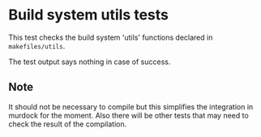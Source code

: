Build system utils tests
========================

This test checks the build system 'utils' functions declared in
`makefiles/utils`.

The test output says nothing in case of success.


Note
----

It should not be necessary to compile but this simplifies the integration in
murdock for the moment. Also there will be other tests that may need to check
the result of the compilation.
